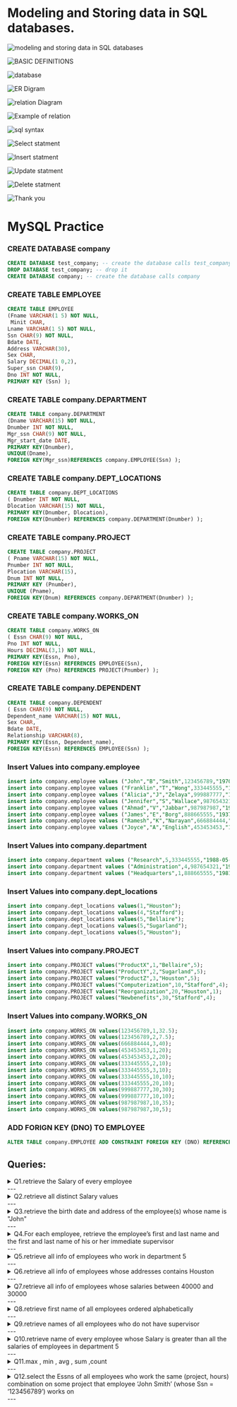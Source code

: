 # Modeling and Storing data in SQL databases.


![modeling and storing data in SQL databases](images/Slide1.png)

![BASIC DEFINITIONS](images/Slide2.png)

![database](images/Slide3.png)

![ER Digram](images/Slide4.png)

![relation Diagram](images/Slide5.png)

![Example of relation](images/Slide6.png)

![sql syntax](images/Slide7.png)

![Select statment](images/Slide8.png)

![Insert statment](images/Slide9.png)

![Update statment](images/Slide10.png)

![Delete statment](images/Slide11.png)

![Thank you](images/Slide12.png)


# MySQL Practice

### CREATE DATABASE company
```SQL
CREATE DATABASE test_company; -- create the database calls test_company
DROP DATABASE test_company; -- drop it
CREATE DATABASE company; -- create the database calls company
```

### CREATE TABLE EMPLOYEE
```SQL 
CREATE TABLE EMPLOYEE
(Fname VARCHAR(1 5) NOT NULL,
 Minit CHAR,
Lname VARCHAR(1 5) NOT NULL,
Ssn CHAR(9) NOT NULL,
Bdate DATE,
Address VARCHAR(30),
Sex CHAR,
Salary DECIMAL(1 0,2),
Super_ssn CHAR(9),
Dno INT NOT NULL,
PRIMARY KEY (Ssn) );
```

### CREATE TABLE company.DEPARTMENT
```SQL
CREATE TABLE company.DEPARTMENT
(Dname VARCHAR(15) NOT NULL, 
Dnumber INT NOT NULL,
Mgr_ssn CHAR(9) NOT NULL,
Mgr_start_date DATE,
PRIMARY KEY(Dnumber),
UNIQUE(Dname),
FOREIGN KEY(Mgr_ssn)REFERENCES company.EMPLOYEE(Ssn) );
```

### CREATE TABLE company.DEPT_LOCATIONS
```SQL
CREATE TABLE company.DEPT_LOCATIONS
( Dnumber INT NOT NULL,
Dlocation VARCHAR(15) NOT NULL,
PRIMARY KEY(Dnumber, Dlocation),
FOREIGN KEY(Dnumber) REFERENCES company.DEPARTMENT(Dnumber) );
```

### CREATE TABLE company.PROJECT
```SQL
CREATE TABLE company.PROJECT
( Pname VARCHAR(15) NOT NULL,
Pnumber INT NOT NULL,
Plocation VARCHAR(15),
Dnum INT NOT NULL,
PRIMARY KEY (Pnumber),
UNIQUE (Pname),
FOREIGN KEY(Dnum) REFERENCES company.DEPARTMENT(Dnumber) );
```

### CREATE TABLE company.WORKS_ON
```SQL
CREATE TABLE company.WORKS_ON
( Essn CHAR(9) NOT NULL,
Pno INT NOT NULL,
Hours DECIMAL(3,1) NOT NULL,
PRIMARY KEY(Essn, Pno),
FOREIGN KEY(Essn) REFERENCES EMPLOYEE(Ssn),
FOREIGN KEY (Pno) REFERENCES PROJECT(Pnumber) );
```

### CREATE TABLE company.DEPENDENT
```SQL
CREATE TABLE company.DEPENDENT
( Essn CHAR(9) NOT NULL,
Dependent_name VARCHAR(15) NOT NULL,
Sex CHAR,
Bdate DATE,
Relationship VARCHAR(8),
PRIMARY KEY(Essn, Dependent_name),
FOREIGN KEY(Essn) REFERENCES EMPLOYEE(Ssn) );
```

### Insert Values into company.employee
```SQL
insert into company.employee values ("John","B","Smith",123456789,"1970-06-20","Houston","M",30000,333445555,5);
insert into company.employee values ("Franklin","T","Wong",333445555,"1955-12-08","638 Voss, Houston TX","M",40000,888665555,5);
insert into company.employee values ("Alicia","J","Zelaya",999887777,"1968-01-19","3321 Castle, Spring TX","F",25000,987654321,4);
insert into company.employee values ("Jennifer","S","Wallace",987654321,"1941-06-20","291 Berry, Bellaire, TX","F",43000,888665555,4);
insert into company.employee values ("Ahmad","V","Jabbar",987987987,"1969-03-29","980 Dallas, Houston, TX","M",25000,987654321,4);
insert into company.employee values ("James","E","Borg",888665555,"1937-11-10","450 Stone, Houston, TX","M",55000,NULL,1);
insert into company.employee values ("Ramesh","K","Narayan",666884444,"1962-09-15","975 Fire Oak, Humble, TX","M",38000,333445555,5);
insert into company.employee values ("Joyce","A","English",453453453,"1972-07-31","5631 Rice, Houston, TX","F",25000,333445555,5);
```

### Insert Values into company.department
```SQL
insert into company.department values ("Research",5,333445555,"1988-05-22");
insert into company.department values ("Administration",4,987654321,"1995-01-01");
insert into company.department values ("Headquarters",1,888665555,"1981-06-19");
```

### Insert Values into company.dept_locations
```SQL
insert into company.dept_locations values(1,"Houston");
insert into company.dept_locations values(4,"Stafford");
insert into company.dept_locations values(5,"Bellaire");
insert into company.dept_locations values(5,"Sugarland");
insert into company.dept_locations values(5,"Houston");
```

### Insert Values into company.PROJECT
```SQL
insert into company.PROJECT values("ProductX",1,"Bellaire",5);
insert into company.PROJECT values("ProductY",2,"Sugarland",5);
insert into company.PROJECT values("ProductZ",3,"Houston",5);
insert into company.PROJECT values("Computerization",10,"Stafford",4);
insert into company.PROJECT values("Reorganization",20,"Houston",1);
insert into company.PROJECT values("Newbenefits",30,"Stafford",4);
```

### Insert Values into company.WORKS_ON
```SQL
insert into company.WORKS_ON values(123456789,1,32.5);
insert into company.WORKS_ON values(123456789,2,7.5);
insert into company.WORKS_ON values(666884444,3,40);
insert into company.WORKS_ON values(453453453,1,20);
insert into company.WORKS_ON values(453453453,2,20);
insert into company.WORKS_ON values(333445555,2,10);
insert into company.WORKS_ON values(333445555,3,10);
insert into company.WORKS_ON values(333445555,10,10);
insert into company.WORKS_ON values(333445555,20,10);
insert into company.WORKS_ON values(999887777,30,30);
insert into company.WORKS_ON values(999887777,10,10);
insert into company.WORKS_ON values(987987987,10,35);
insert into company.WORKS_ON values(987987987,30,5);
```

### ADD FORIGN KEY (DNO) TO EMPLOYEE
```SQL
ALTER TABLE company.EMPLOYEE ADD CONSTRAINT FOREIGN KEY (DNO) REFERENCES company.DEPARTMENT(DNUMBER);
```


## Queries: 

<details>
<summary> Q1.retrieve the Salary of every employee </summary>
  
```SQL
select salary from employee;
```
</details>
---

<details>
<summary> Q2.retrieve all distinct Salary values </summary>
  
```SQL
select distinct salary from employee;
```
</details>
---

<details>
<summary> Q3.retrieve the birth date and address of the employee(s) whose name is "John" </summary>
  
```SQL
select Bdate , address from employee where Fname = "john";
```
</details>
---

<details>
<summary> Q4.For each employee, retrieve the employee’s first and last name and the first and last name of his or her immediate supervisor </summary>
  
```SQL
select E.fname as "employee first name" , E.lname as "employee last name" , S.fname as "manager first name", S.lname as "manager last name"
from employee as E , employee as S
where E.Super_ssn = S.ssn;
```
</details>
 ---

<details>
<summary> Q5.retrieve all info of employees who work in department 5 </summary>
  
```SQL
select * from employee where Dno = 5;
```
</details>
---

<details>
<summary> Q6.retrieve all info of employees whose addresses contains Houston </summary>
  
```SQL
select * from employee where address like '%Houston%';
```
</details>
---

<details>
<summary> Q7.retrieve all info of employees whose salaries between 40000 and 30000 </summary>
  
```SQL
select * from employee where Salary between 30000 and 40000;
```
</details>
---

<details>
<summary> Q8.retrieve first name of all employees ordered alphabetically  </summary>
  
```SQL
select fname from employee order by Fname asc;
```
</details>
---

<details>
<summary> Q9.retrieve names of all employees who do not have supervisor </summary>
  
```SQL
select fname from employee where Super_ssn is null;

```
</details>
---

<details>
<summary> Q10.retrieve name of every employee whose Salary is greater than all the salaries of employees in department 5 </summary>
  
```SQL
select fname ,Salary
from employee 
where salary > All ( select salary 
                     from employee
                     where dno = 5
                          ) ;
```
</details>
---

<details>
<summary> Q11.max , min , avg , sum ,count </summary>
  
```SQL
SELECT    SUM(Salary), MAX(Salary), MIN(Salary), AVG(Salary) , count(salary)
FROM	EMPLOYEE;
```
</details>
---

<details>
<summary> Q12.select the Essns of all employees who work the same (project, hours) combination on some project 
that employee ‘John Smith’ (whose Ssn = ‘123456789’) works on  </summary>
  
```SQL
select distinct Essn 
from works_on
where (pno , hours) in ( select pno , hours
                         from works_on
                         where Essn = "123456789"
                         );
```
</details>
---










